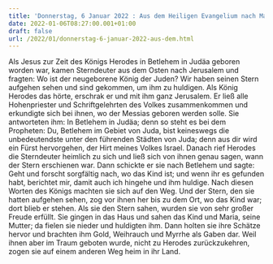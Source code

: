 ```yaml
---
title: 'Donnerstag, 6 Januar 2022 : Aus dem Heiligen Evangelium nach Matthäus - Mt 2,1-12.'
date: 2022-01-06T08:27:00.001+01:00
draft: false
url: /2022/01/donnerstag-6-januar-2022-aus-dem.html
---
```


Als Jesus zur Zeit des Königs Herodes in Betlehem in Judäa geboren worden war, kamen Sterndeuter aus dem Osten nach Jerusalem und fragten: Wo ist der neugeborene König der Juden? Wir haben seinen Stern aufgehen sehen und sind gekommen, um ihm zu huldigen. Als König Herodes das hörte, erschrak er und mit ihm ganz Jerusalem. Er ließ alle Hohenpriester und Schriftgelehrten des Volkes zusammenkommen und erkundigte sich bei ihnen, wo der Messias geboren werden solle. Sie antworteten ihm: In Betlehem in Judäa; denn so steht es bei dem Propheten: Du, Betlehem im Gebiet von Juda, bist keineswegs die unbedeutendste unter den führenden Städten von Juda; denn aus dir wird ein Fürst hervorgehen, der Hirt meines Volkes Israel. Danach rief Herodes die Sterndeuter heimlich zu sich und ließ sich von ihnen genau sagen, wann der Stern erschienen war. Dann schickte er sie nach Betlehem und sagte: Geht und forscht sorgfältig nach, wo das Kind ist; und wenn ihr es gefunden habt, berichtet mir, damit auch ich hingehe und ihm huldige. Nach diesen Worten des Königs machten sie sich auf den Weg. Und der Stern, den sie hatten aufgehen sehen, zog vor ihnen her bis zu dem Ort, wo das Kind war; dort blieb er stehen. Als sie den Stern sahen, wurden sie von sehr großer Freude erfüllt. Sie gingen in das Haus und sahen das Kind und Maria, seine Mutter; da fielen sie nieder und huldigten ihm. Dann holten sie ihre Schätze hervor und brachten ihm Gold, Weihrauch und Myrrhe als Gaben dar. Weil ihnen aber im Traum geboten wurde, nicht zu Herodes zurückzukehren, zogen sie auf einem anderen Weg heim in ihr Land.
